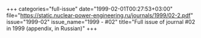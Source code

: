 +++
categories="full-issue"
date="1999-02-01T00:27:53+03:00"
file="https://static.nuclear-power-engineering.ru/journals/1999/02-2.pdf"
issue="1999-02"
issue_name="1999 - #02"
title="Full issue of journal #02 in 1999 (appendix, in Russian)"
+++